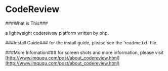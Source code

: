 CodeReview
==========

###What is This###

a lightweight codereivew platform written by php.

###Install Guide###
for the install guide, please see the 'readme.txt' file.

###More Infomation###
for screen shots and more information, please visit [http://www.imququ.com/post/about_codereview.html](http://www.imququ.com/post/about_codereview.html)